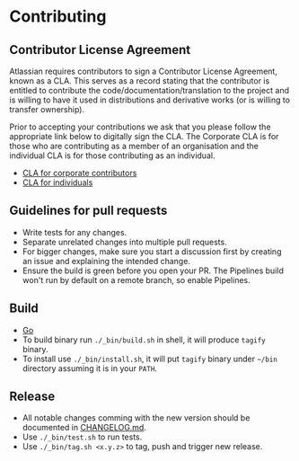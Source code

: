 # Contributing

## Contributor License Agreement

Atlassian requires contributors to sign a Contributor License Agreement, known as a CLA. This serves as a record stating that the contributor is entitled to contribute the code/documentation/translation to the project and is willing to have it used in distributions and derivative works (or is willing to transfer ownership).

Prior to accepting your contributions we ask that you please follow the appropriate link below to digitally sign the CLA. The Corporate CLA is for those who are contributing as a member of an organisation and the individual CLA is for those contributing as an individual.

* [CLA for corporate contributors](https://na2.docusign.net/Member/PowerFormSigning.aspx?PowerFormId=e1c17c66-ca4d-4aab-a953-2c231af4a20b)
* [CLA for individuals](https://na2.docusign.net/Member/PowerFormSigning.aspx?PowerFormId=3f94fbdc-2fbe-46ac-b14c-5d152700ae5d)

## Guidelines for pull requests

- Write tests for any changes.
- Separate unrelated changes into multiple pull requests.
- For bigger changes, make sure you start a discussion first by creating an issue and explaining the intended change.
- Ensure the build is green before you open your PR. The Pipelines build won't run by default on a remote branch, so enable Pipelines.

## Build

* [Go](https://golang.org/dl/)
* To build binary run `./_bin/build.sh` in shell, it will produce `tagify` binary.
* To install use `./_bin/install.sh`, it will put `tagify` binary under `~/bin` directory assuming it is in your `PATH`.

## Release

* All notable changes comming with the new version should be documented in [CHANGELOG.md](https://raw.githubusercontent.com/zoomio/tagify/master/CHANGELOG.md).
* Use `./_bin/test.sh` to run tests. 
* Use `./_bin/tag.sh <x.y.z>` to tag, push and trigger new release. 